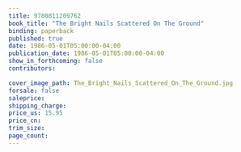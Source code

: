 ```yaml
---
title: 9780811209762
book_title: "The Bright Nails Scattered On The Ground"
binding: paperback
published: true
date: 1986-05-01T05:00:00-04:00
publication_date: 1986-05-01T05:00:00-04:00
show_in_forthcoming: false
contributors:

cover_image_path: The_Bright_Nails_Scattered_On_The_Ground.jpg
forsale: false
saleprice:
shipping_charge:
price_us: 15.95
price_cn:
trim_size:
page_count:
---
```


